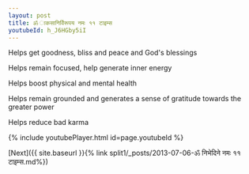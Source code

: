 ```yaml
---
layout: post
title: ॐ ाकसानिर्विरूपय नमः ११ टाइम्स
youtubeId: h_J6HGby5iI
---
```

 
 
Helps get goodness, bliss and peace and God's blessings
 
Helps remain focused, help generate inner energy 
 
Helps boost physical and mental health 
 
Helps remain grounded and generates a sense of gratitude towards the greater power 
 
Helps reduce bad karma
 
 
 
 


{% include youtubePlayer.html id=page.youtubeId %}
 
[Next]({{ site.baseurl }}{% link  split1/_posts/2013-07-06-ॐ निभेदिने नमः ११ टाइम्स.md%})
 
